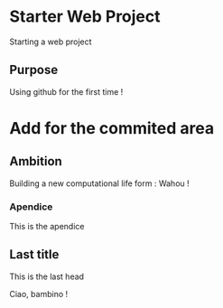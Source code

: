 # Starter Web Project

Starting a web project

## Purpose

Using github for the first time !

# Add for the commited area

## Ambition

Building a new computational life form : Wahou !

### Apendice

This is the apendice

## Last title

This is the last head

Ciao, bambino !
